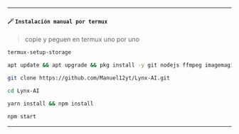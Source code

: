 # 

---------

#### **🪄 `Instalación manual por termux`**
> copie y peguen en termux uno por uno 
```bash
termux-setup-storage
```

```bash
apt update && apt upgrade && pkg install -y git nodejs ffmpeg imagemagick yarn
```

```bash
git clone https://github.com/Manuel12yt/Lynx-AI.git
```

```bash
cd Lynx-AI
```

```bash
yarn install && npm install
```

```bash
npm start
```
---------
